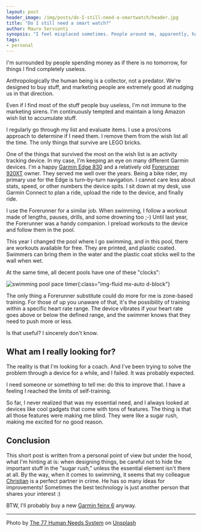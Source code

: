 ```yaml
---
layout: post
header_image: /img/posts/do-I-still-need-a-smartwatch/header.jpg
title: "Do I still need a smart watch?"
author: Mauro Servienti
synopsis: "I feel misplaced sometimes. People around me, apparently, happily buy a lot of things I find completely useless. Every time I look at my wish list I only find good reasons to not buy something. Am I missing something crucial? What do I really need?"
tags:
- personal
---
```


I'm surrounded by people spending money as if there is no tomorrow, for things I find completely useless.


Anthropologically the human being is a collector, not a predator. We're designed to buy stuff, and marketing people are extremely good at nudging us in that direction.

Even if I find most of the stuff people buy useless, I'm not immune to the marketing sirens. I'm continuously tempted and maintain a long Amazon wish list to accumulate stuff.

I regularly go through my list and evaluate items. I use a pros/cons approach to determine if I need them. I remove them from the wish list all the time. The only things that survive are LEGO bricks.

One of the things that survived the most on the wish list is an activity tracking device. In my case, I'm keeping an eye on many different Garmin devices. I'm a happy [Garmin Edge 830](https://www.garmin.com/en-US/p/621232) and a relatively old [Forerunner 920XT](https://www.garmin.com/en-US/p/137024) owner. They served me well over the years. Being a bike rider, my primary use for the Edge is turn-by-turn navigation. I cannot care less about stats, speed, or other numbers the device spits. I sit down at my desk, use Garmin Connect to plan a ride, upload the ride to the device, and finally ride.

I use the Forerunner for a similar job. When swimming, I follow a workout made of lengths, pauses, drills, and some drowning too ;-)
Until last year, the Forerunner was a handy companion. I preload workouts to the device and follow them in the pool.

This year I changed the pool where I go swimming, and in this pool, there are workouts available for free. They are printed, and plastic coated. Swimmers can bring them in the water and the plastic coat sticks well to the wall when wet.

At the same time, all decent pools have one of these "clocks":


![swimming pool pace timer](/img/posts/do-I-still-need-a-smartwatch/pace-timer.jpg){:class="img-fluid mx-auto d-block"}

The only thing a Forerunner substitute could do more for me is zone-based training. For those of up you unaware of that, it's the possibility of training within a specific heart rate range. The device vibrates if your heart rate goes above or below the defined range, and the swimmer knows that they need to push more or less.

Is that useful? I sincerely don't know.

## What am I really looking for?

The reality is that I'm looking for a coach. And I've been trying to solve the problem through a device for a while, and I failed. It was probably expected.

I need someone or something to tell me: do this to improve that. I have a feeling I reached the limits of self-training.

So far, I never realized that was my essential need, and I always looked at devices like cool gadgets that come with tons of features. The thing is that all those features were making me blind. They were like a sugar rush, making me excited for no good reason.

## Conclusion 

This short post is written from a personal point of view but under the hood, what I'm hinting at is: when designing things, be careful not to hide the important stuff in the "sugar rush," unless the essential element isn't there at all. By the way, when it comes to swimming, it seems that my colleague [Christian](https://twitter.com/cquirosj) is a perfect partner in crime. He has so many ideas for improvements! Sometimes the best technology is just another person that shares your interest :)


BTW, I'll probably buy a new [Garmin feinx 6](https://www.garmin.com/en-US/p/641479/pn/010-02158-13) anyway.

---

Photo by <a href="https://unsplash.com/@77hn?utm_source=unsplash&utm_medium=referral&utm_content=creditCopyText">The 77 Human Needs System</a> on <a href="https://unsplash.com/?utm_source=unsplash&utm_medium=referral&utm_content=creditCopyText">Unsplash</a>
